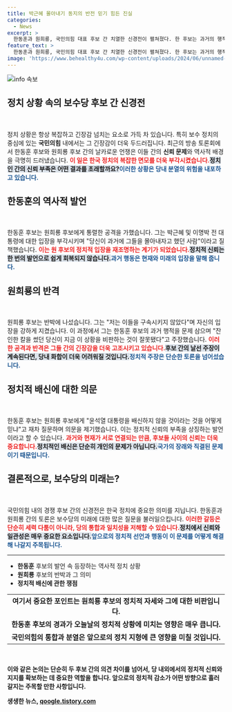 ```yaml
---
title: 박근혜 몰아내기 동지의 반전 믿기 힘든 진실
categories:
  - News
excerpt: >
  한동훈과 원희룡, 국민의힘 대표 후보 간 치열한 신경전이 펼쳐졌다. 한 후보는 과거의 행적을 문제 삼으며 원 후보를 공격했고, 원 후보는 보수 정권에 대한 비판을 강하게 반박했다. 두 후보의 공세가 정치적 신뢰를 둘러싼 긴장감을 더욱 고조시키고 있다!
feature_text: >
  한동훈과 원희룡, 국민의힘 대표 후보 간 치열한 신경전이 펼쳐졌다. 한 후보는 과거의 행적을 문제 삼으며 원 후보를 공격했고, 원 후보는 보수 정권에 대한 비판을 강하게 반박했다. 두 후보의 공세가 정치적 신뢰를 둘러싼 긴장감을 더욱 고조시키고 있다!
image: 'https://www.behealthy4u.com/wp-content/uploads/2024/06/unnamed-file.png'
---
```


<p><img src="https://www.behealthy4u.com/wp-content/uploads/2024/06/unnamed-file.png" alt="info 속보" /></p>

<h2 data-ke-size="size26">정치 상황 속의 보수당 후보 간 신경전</h2>

<p data-ke-size="size16">&nbsp;</p>

<p>정치 상황은 항상 복잡하고 긴장감 넘치는 요소로 가득 차 있습니다. 특히 보수 정치의 중심에 있는 <b>국민의힘</b> 내에서는 그 긴장감이 더욱 두드러집니다. 최근의 방송 토론회에서 한동훈 후보와 원희룡 후보 간의 날카로운 언쟁은 이들 간의 <b>신뢰 문제</b>와 역사적 배경을 극명히 드러냈습니다. <b><span style="color: #ee2323;">이 일은 한국 정치의 복잡한 면모를 더욱 부각시켰습니다.</span></b><b><span style="background-color: #21538527;">정치인 간의 신뢰 부족은 어떤 결과를 초래할까요?</span></b><b><span style="color: #1a5490;">이러한 상황은 당내 분열의 위험을 내포하고 있습니다.</span></b></p>

<h2 data-ke-size="size26">한동훈의 역사적 발언</h2>

<p data-ke-size="size16">&nbsp;</p>

<p>한동훈 후보는 원희룡 후보에게 통렬한 공격을 가했습니다. 그는 박근혜 및 이명박 전 대통령에 대한 입장을 부각시키며 "당신이 과거에 그들을 몰아내자고 했던 사람"이라고 질책했습니다. <b><span style="color: #ee2323;">이는 원 후보의 정치적 입장을 재조명하는 계기가 되었습니다.</span></b><b><span style="background-color: #21538527;">정치적 신뢰는 한 번의 발언으로 쉽게 회복되지 않습니다.</span></b><b><span style="color: #1a5490;">과거 행동은 현재와 미래의 입장을 말해 줍니다.</span></b></p>

<h2 data-ke-size="size26">원희룡의 반격</h2>

<p data-ke-size="size16">&nbsp;</p>

<p>원희룡 후보는 반박에 나섰습니다. 그는 "저는 이들을 구속시키지 않았다"며 자신의 입장을 강하게 지켰습니다. 이 과정에서 그는 한동훈 후보의 과거 행적을 문제 삼으며 "잔인한 칼을 썼던 당신이 지금 이 상황을 비판하는 것이 잘못됐다"고 주장했습니다. <b><span style="color: #ee2323;">이러한 공격과 반격은 그들 간의 긴장감을 더욱 고조시키고 있습니다.</span></b><b><span style="background-color: #21538527;">후보 간의 날선 주장이 계속된다면, 당내 화합이 더욱 어려워질 것입니다.</span></b><b><span style="color: #1a5490;">정치적 주장은 단순한 토론을 넘어섰습니다.</span></b></p>

<h2 data-ke-size="size26">정치적 배신에 대한 의문</h2>

<p data-ke-size="size16">&nbsp;</p>

<p>한동훈 후보는 원희룡 후보에게 "윤석열 대통령을 배신하지 않을 것이라는 것을 어떻게 믿냐"고 재차 질문하며 의문을 제기했습니다. 이는 정치적 신뢰의 부족을 상징하는 발언이라고 할 수 있습니다. <b><span style="color: #ee2323;">과거와 현재가 서로 연결되는 만큼, 후보들 사이의 신뢰는 더욱 중요합니다.</span></b><b><span style="background-color: #21538527;">정치적인 배신은 단순히 개인의 문제가 아닙니다.</span></b><b><span style="color: #1a5490;">국가의 장래와 직결된 문제이기 때문입니다.</span></b></p>

<h2 data-ke-size="size26">결론적으로, 보수당의 미래는? </h2>

<p data-ke-size="size16">&nbsp;</p>

<p>국민의힘 내의 경쟁 후보 간의 신경전은 한국 정치에 중요한 의미를 지닙니다. 한동훈과 원희룡 간의 토론은 보수당의 미래에 대한 많은 질문을 불러일으킵니다. <b><span style="color: #ee2323;">이러한 갈등은 단순히 세력 다툼이 아니라, 당의 통합과 일치성을 저해할 수 있습니다.</span></b><b><span style="background-color: #21538527;">정치에서 신뢰와 일관성은 매우 중요한 요소입니다.</span></b><b><span style="color: #1a5490;">앞으로의 정치적 선언과 행동이 이 문제를 어떻게 해결해 나갈지 주목됩니다.</span></b></p>

<hr>

<ul>
<li><b>한동훈</b> 후보의 발언 속 등장하는 역사적 정치 상황</li>
<li><b>원희룡</b> 후보의 반박과 그 의미</li>
<li><b>정치적 배신에 관한 쟁점</li>
</ul>

<table style="width: 100%;">
<tr>
<td style="text-align: center; height: 17px;"><b>여기서 중요한 포인트는 원희룡 후보의 정치적 자세와 그에 대한 비판입니다.</b></td>
</tr>
<tr>
<td style="text-align: center; height: 17px;"><b>한동훈 후보의 경과가 오늘날의 정치적 상황에 미치는 영향은 매우 큽니다.</b></td>
</tr>
<tr>
<td style="text-align: center; height: 17px;"><b>국민의힘의 통합과 분열은 앞으로의 정치 지형에 큰 영향을 미칠 것입니다.</b></td>
</tr>
</table> 

<p data-ke-size="size16">&nbsp;</p> 

<p>이와 같은 논의는 단순히 두 후보 간의 의견 차이를 넘어서, 당 내외에서의 정치적 신뢰와 지지를 확보하는 데 중요한 역할을 합니다. 앞으로의 정치적 감소가 어떤 방향으로 흘러갈지는 주목할 만한 사항입니다.</p>
생생한 뉴스, <a href="https://qoogle.tistory.com" rel="dofollow">qoogle.tistory.com</a>


